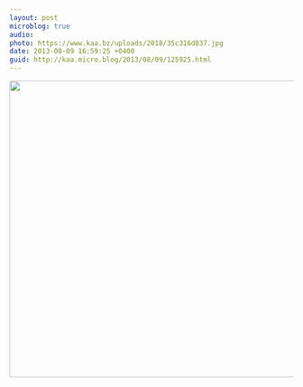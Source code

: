 ```yaml
---
layout: post
microblog: true
audio: 
photo: https://www.kaa.bz/uploads/2018/35c316d837.jpg
date: 2013-08-09 16:59:25 +0400
guid: http://kaa.micro.blog/2013/08/09/125925.html
---
```

<img src="https://www.kaa.bz/uploads/2018/35c316d837.jpg" alt="" width="770" height="525" class="alignnone size-full wp-image-578" />
